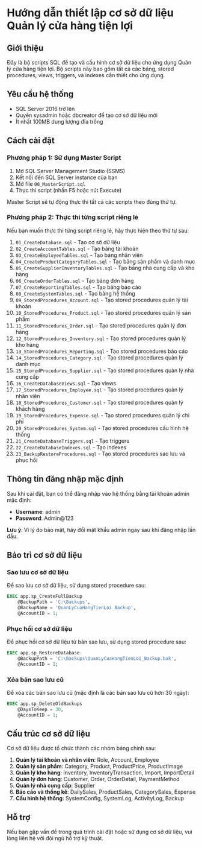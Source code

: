 ﻿# Hướng dẫn thiết lập cơ sở dữ liệu Quản lý cửa hàng tiện lợi

## Giới thiệu

Đây là bộ scripts SQL để tạo và cấu hình cơ sở dữ liệu cho ứng dụng Quản lý cửa hàng tiện lợi. Bộ scripts này bao gồm tất cả các bảng, stored procedures, views, triggers, và indexes cần thiết cho ứng dụng.

## Yêu cầu hệ thống

- SQL Server 2016 trở lên
- Quyền sysadmin hoặc dbcreator để tạo cơ sở dữ liệu mới
- Ít nhất 100MB dung lượng đĩa trống

## Cách cài đặt

### Phương pháp 1: Sử dụng Master Script

1. Mở SQL Server Management Studio (SSMS)
2. Kết nối đến SQL Server instance của bạn
3. Mở file `00_MasterScript.sql`
4. Thực thi script (nhấn F5 hoặc nút Execute)

Master Script sẽ tự động thực thi tất cả các scripts theo đúng thứ tự.

### Phương pháp 2: Thực thi từng script riêng lẻ

Nếu bạn muốn thực thi từng script riêng lẻ, hãy thực hiện theo thứ tự sau:

1. `01_CreateDatabase.sql` - Tạo cơ sở dữ liệu
2. `02_CreateAccountTables.sql` - Tạo bảng tài khoản
3. `03_CreateEmployeeTables.sql` - Tạo bảng nhân viên
4. `04_CreateProductCategoryTables.sql` - Tạo bảng sản phẩm và danh mục
5. `05_CreateSupplierInventoryTables.sql` - Tạo bảng nhà cung cấp và kho hàng
6. `06_CreateOrderTables.sql` - Tạo bảng đơn hàng
7. `07_CreateReportingTables.sql` - Tạo bảng báo cáo
8. `08_CreateSystemTables.sql` - Tạo bảng hệ thống
9. `09_StoredProcedures_Account.sql` - Tạo stored procedures quản lý tài khoản
10. `10_StoredProcedures_Product.sql` - Tạo stored procedures quản lý sản phẩm
11. `11_StoredProcedures_Order.sql` - Tạo stored procedures quản lý đơn hàng
12. `12_StoredProcedures_Inventory.sql` - Tạo stored procedures quản lý kho hàng
13. `13_StoredProcedures_Reporting.sql` - Tạo stored procedures báo cáo
14. `14_StoredProcedures_Category.sql` - Tạo stored procedures quản lý danh mục
15. `15_StoredProcedures_Supplier.sql` - Tạo stored procedures quản lý nhà cung cấp
16. `16_CreateDatabaseViews.sql` - Tạo views
17. `17_StoredProcedures_Employee.sql` - Tạo stored procedures quản lý nhân viên
18. `18_StoredProcedures_Customer.sql` - Tạo stored procedures quản lý khách hàng
19. `19_StoredProcedures_Expense.sql` - Tạo stored procedures quản lý chi phí
20. `20_StoredProcedures_System.sql` - Tạo stored procedures cấu hình hệ thống
21. `21_CreateDatabaseTriggers.sql` - Tạo triggers
22. `22_CreateDatabaseIndexes.sql` - Tạo indexes
23. `23_BackupRestoreProcedures.sql` - Tạo stored procedures sao lưu và phục hồi

## Thông tin đăng nhập mặc định

Sau khi cài đặt, bạn có thể đăng nhập vào hệ thống bằng tài khoản admin mặc định:

- **Username**: admin
- **Password**: Admin@123

**Lưu ý**: Vì lý do bảo mật, hãy đổi mật khẩu admin ngay sau khi đăng nhập lần đầu.

## Bảo trì cơ sở dữ liệu

### Sao lưu cơ sở dữ liệu

Để sao lưu cơ sở dữ liệu, sử dụng stored procedure sau:

```sql
EXEC app.sp_CreateFullBackup 
    @BackupPath = 'C:\Backups', 
    @BackupName = 'QuanLyCuaHangTienLoi_Backup', 
    @AccountID = 1;
```

### Phục hồi cơ sở dữ liệu

Để phục hồi cơ sở dữ liệu từ bản sao lưu, sử dụng stored procedure sau:

```sql
EXEC app.sp_RestoreDatabase 
    @BackupPath = 'C:\Backups\QuanLyCuaHangTienLoi_Backup.bak', 
    @AccountID = 1;
```

### Xóa bản sao lưu cũ

Để xóa các bản sao lưu cũ (mặc định là các bản sao lưu cũ hơn 30 ngày):

```sql
EXEC app.sp_DeleteOldBackups 
    @DaysToKeep = 30, 
    @AccountID = 1;
```

## Cấu trúc cơ sở dữ liệu

Cơ sở dữ liệu được tổ chức thành các nhóm bảng chính sau:

1. **Quản lý tài khoản và nhân viên**: Role, Account, Employee
2. **Quản lý sản phẩm**: Category, Product, ProductPrice, ProductImage
3. **Quản lý kho hàng**: Inventory, InventoryTransaction, Import, ImportDetail
4. **Quản lý đơn hàng**: Customer, Order, OrderDetail, PaymentMethod
5. **Quản lý nhà cung cấp**: Supplier
6. **Báo cáo và thống kê**: DailySales, ProductSales, CategorySales, Expense
7. **Cấu hình hệ thống**: SystemConfig, SystemLog, ActivityLog, Backup

## Hỗ trợ

Nếu bạn gặp vấn đề trong quá trình cài đặt hoặc sử dụng cơ sở dữ liệu, vui lòng liên hệ với đội ngũ hỗ trợ kỹ thuật.